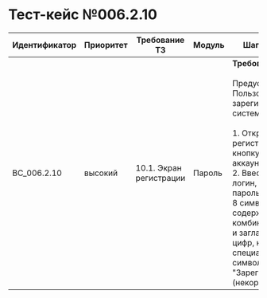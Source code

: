 # Тест-кейс №006.2.10

| Идентификатор | Приоритет | Требование ТЗ                  | Модуль | Шаги тест-кейса                                                                                                                                                                                                                                                                                                                                                           | Ожидаемый результат                                                                                                                                                                                                                             |
|---------------|-----------|--------------------------------|--------|---------------------------------------------------------------------------------------------------------------------------------------------------------------------------------------------------------------------------------------------------------------------------------------------------------------------------------------------------------------------------|--------------------------------------------------------------------------------------------------------------------------------------------------------------------------------------------------------------------------------------------------|
| BC_006.2.10      | высокий   | 10.1. Экран регистрации | Пароль | **Требования к паролю** <br><br> Предусловие: Пользователь не зарегистрирован в системе.<br><br> 1. Открыть экран регистрации, нажав на кнопку "У меня нет аккаунта".<br>2. Ввести коорректный логин, никнейм, пароль состоящий из 8 символов, содержащий комбинацию строчных и заглавных букв и цифр, но без специальных символов и нажать "Зарегистрироваться".  (некорректный класс). | Система отвергает все пароли, относящиеся к некорректным классам  с сообщением об ошибке, так как они не соответствуют требованиям сложности или длины.   |

